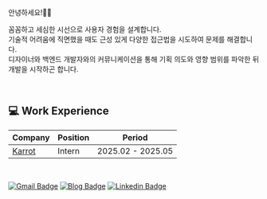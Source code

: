 안녕하세요!👋🏻<br/>

꼼꼼하고 세심한 시선으로 사용자 경험을 설계합니다. <br/>
기술적 어려움에 직면했을 때도 근성 있게 다양한 접근법을 시도하여 문제를 해결합니다.<br/>
디자이너와 백엔드 개발자와의 커뮤니케이션을 통해 기획 의도와 영향 범위를 파악한 뒤 개발을 시작하곤 합니다.<br/>

<br/>

## 💻 Work Experience

| Company | Position | Period |
|--|--|--|
| [Karrot](https://www.daangn.com/kr/) | Intern | 2025.02 - 2025.05 |

<br/>

[![Gmail Badge](https://img.shields.io/badge/Gmail-d14836?style=flat-square&logo=Gmail&logoColor=white&link=mailto:cho.sim.dvlpr@gmail.com)](mailto:cho.sim.dvlpr@gmail.com)
[![Blog Badge](https://img.shields.io/badge/Blog-000000?style=flat-square&logo=Tistory&logoColor=white)](https://cho-sim-developer.tistory.com/)
[![Linkedin Badge](https://img.shields.io/badge/-LinkedIn-0077B5?style=flat-square&logo=Linkedin&logoColor=white)](https://www.linkedin.com/in/minjibyun-729528342)
